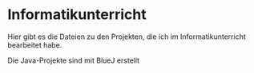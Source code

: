 # Informatikunterricht

Hier gibt es die Dateien zu den Projekten, die ich im Informatikunterricht bearbeitet habe.

Die Java-Projekte sind mit BlueJ erstellt
